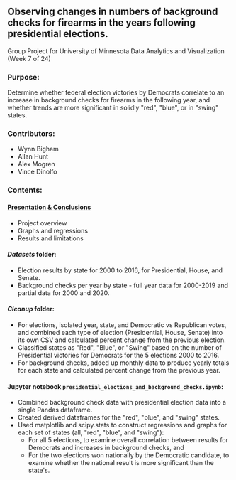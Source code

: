 ## Observing changes in numbers of background checks for firearms in the years following presidential elections.
Group Project for University of Minnesota Data Analytics and Visualization (Week 7 of 24)

### Purpose:
Determine whether federal election victories by Democrats correlate to an increase in background checks for firearms in the following year, and whether trends are more significant in solidly "red", "blue", or in "swing" states.

### Contributors:
* Wynn Bigham
* Allan Hunt
* Alex Mogren
* Vince Dinolfo

### Contents:
#### [Presentation & Conclusions](https://github.com/arhunt/elections_vs_bkgr_checks/blob/master/presentation_conclusions.pdf)
* Project overview
* Graphs and regressions
* Results and limitations
#### _Datasets_ folder:
* Election results by state for 2000 to 2016, for Presidential, House, and Senate.
* Background checks per year by state - full year data for 2000-2019 and partial data for 2000 and 2020.
#### _Cleanup_ folder:
* For elections, isolated year, state, and Democratic vs Republican votes, and combined each type of election (Presidential, House, Senate) into its own CSV and calculated percent change from the previous election.
* Classified states as "Red", "Blue", or "Swing" based on the number of Presidential victories for Democrats for the 5 elections 2000 to 2016.
* For background checks, added up monthly data to produce yearly totals for each state and calculated percent change from the previous year.
#### Jupyter notebook `presidential_elections_and_background_checks.ipynb`:
* Combined background check data with presidential election data into a single Pandas dataframe.
* Created derived dataframes for the "red", "blue", and "swing" states.
* Used matplotlib and scipy.stats to construct regressions and graphs for each set of states (all, "red", "blue", and "swing"):
    * For all 5 elections, to examine overall correlation between results for Democrats and increases in background checks, and 
    * For the two elections won nationally by the Democratic candidate, to examine whether the national result is more significant than the state's.
